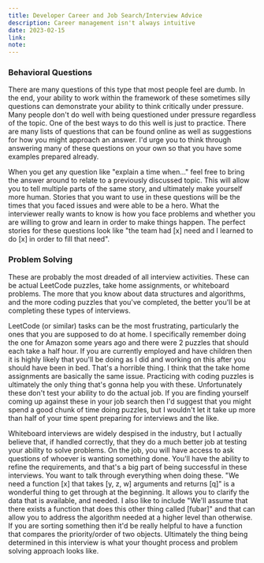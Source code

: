 ```yaml
---  
title: Developer Career and Job Search/Interview Advice  
description: Career management isn't always intuitive  
date: 2023-02-15  
link: 
note: 
---  
```


### Behavioral Questions

There are many questions of this type that most people feel are dumb. In the end, your ability to work within the framework of these sometimes silly questions can demonstrate your ability to think critically under pressure. Many people don't do well with being questioned under pressure regardless of the topic. One of the best ways to do this well is just to practice. There are many lists of questions that can be found online as well as suggestions for how you might approach an answer. I'd urge you to think through answering many of these questions on your own so that you have some examples prepared already. 

When you get any question like "explain a time when..." feel free to bring the answer around to relate to a previously discussed topic. This will allow you to tell multiple parts of the same story, and ultimately make yourself more human. Stories that you want to use in these questions will be the times that you faced issues and were able to be a hero. What the interviewer really wants to know is how you face problems and whether you are willing to grow and learn in order to make things happen. The perfect stories for these questions look like "the team had [x] need and I learned to do [x] in order to fill that need". 

### Problem Solving

These are probably the most dreaded of all interview activities. These can be actual LeetCode puzzles, take home assignments, or whiteboard problems. The more that you know about data structures and algorithms, and the more coding puzzles that you've completed, the better you'll be at completing these types of interviews. 

LeetCode (or similar) tasks can be the most frustrating, particularly the ones that you are supposed to do at home. I specifically remember doing the one for Amazon some years ago and there were 2 puzzles that should each take a half hour. If you are currently employed and have children then it is highly likely that you'll be doing as I did and working on this after you should have been in bed. That's a horrible thing. I think that the take home assignments are basically the same issue. Practicing with coding puzzles is ultimately the only thing that's gonna help you with these. Unfortunately these don't test your ability to do the actual job. If you are finding yourself coming up against these in your job search then I'd suggest that you might spend a good chunk of time doing puzzles, but I wouldn't let it take up more than half of your time spent preparing for interviews and the like. 

Whiteboard interviews are widely despised in the industry, but I actually believe that, if handled correctly, that they do a much better job at testing your ability to solve problems. On the job, you will have access to ask questions of whoever is wanting something done. You'll have the ability to refine the requirements, and that's a big part of being successful in these interviews. You want to talk through everything when doing these. "We need a function [x] that takes [y, z, w] arguments and returns [q]" is a wonderful thing to get through at the beginning. It allows you to clarify the data that is available, and needed. I also like to include "We'll assume that there exists a function that does this other thing called [fubar]" and that can allow you to address the algorithm needed at a higher level than otherwise. If you are sorting something then it'd be really helpful to have a function that compares the priority/order of two objects. Ultimately the thing being determined in this interview is what your thought process and problem solving approach looks like. 
